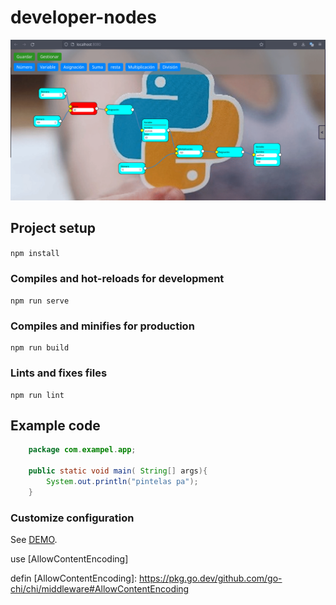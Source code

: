 # developer-nodes

<img src="src/assets/readme/cap2.gif" alt="vueImg"/>

## Project setup
`
npm install
`

### Compiles and hot-reloads for development
``
npm run serve
``

### Compiles and minifies for production
````
npm run build
````

### Lints and fixes files
```
npm run lint
```

## Example code
```java
    package com.exampel.app;

    public static void main( String[] args){
        System.out.println("pintelas pa");
    }
```


### Customize configuration
See [DEMO](http://localhost:3000).


use
[AllowContentEncoding]

defin
[AllowContentEncoding]: https://pkg.go.dev/github.com/go-chi/chi/middleware#AllowContentEncoding

